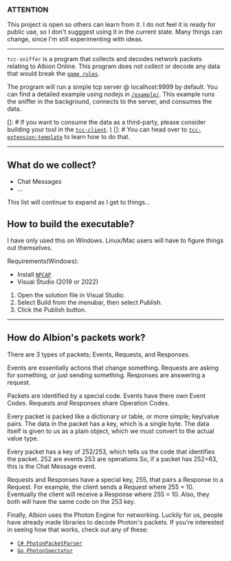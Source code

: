 ### ATTENTION
This project is open so others can learn from it.
I do not feel it is ready for public use, so I don't sugggest using it in the current state.
Many things can change, since I'm still experimenting with ideas.

---

`tcc-sniffer` is a program that collects and decodes network packets relating to Albion Online.
This program does not collect or decode any data that would break the [`game rules`]().

The program will run a simple tcp server @ localhost:9999 by default.
You can find a detailed example using nodejs in [`/example/`]().
This example runs the sniffer in the background, connects to the server, and consumes the data.

[]: # If you want to consume the data as a third-party, please consider building your tool in the [`tcc-client`](). )
[]: # You can head over to [`tcc-extension-template`]() to learn how to do that.

---

## **What do we collect?**<br>
- Chat Messages
- ...

This list will continue to expand as I get to things...

## **How to build the executable?**
I have only used this on Windows. Linux/Mac users will have to figure things out themselves.

Requirements(Windows):
- Install [`NPCAP`]()
- Visual Studio (2019 or 2022)

1. Open the solution file in Visual Studio.
2. Select Build from the menubar, then select Publish.
3. Click the Publish button.

---

## **How do Albion's packets work?**
There are 3 types of packets; Events, Requests, and Responses.

Events are essentially actions that change something.
Requests are asking for something, or just sending something.
Responses are answering a request.

Packets are identified by a special code.
Events have there own Event Codes.
Requests and Responses share Operation Codes.

Every packet is packed like a dictionary or table, or more simple; key/value pairs.
The data in the packet has a key, which is a single byte.
The data itself is given to us as a plain object, which we must convert to the actual value type.

Every packet has a key of 252/253, which tells us the code that identifies the packet.
252 are events
253 are operations
So, if a packet has 252=63, this is the Chat Message event.

Requests and Responses have a special key, 255, that pairs a Response to a Request.
For example, the client sends a Request where 255 = 10.
Eventually the client will receive a Response where 255 = 10.
Also, they both will have the same code on the 253 key.

Finally, Albion uses the Photon Engine for networking. 
Luckily for us, people have already made libraries to decode Photon's packets.
If you're interested in seeing how that works, check out any of these:
- [`C# PhotonPacketParser`]()
- [`Go PhotonSpectator`]()
